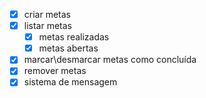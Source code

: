 - [x] criar metas
- [x] listar metas
    - [x] metas realizadas
    - [x] metas abertas
- [x] marcar\desmarcar metas como concluída
- [x] remover metas
- [x] sistema de mensagem
